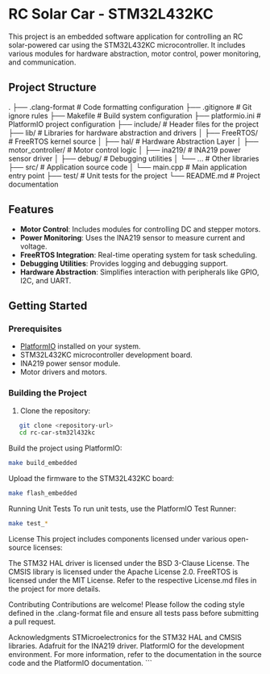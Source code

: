 # RC Solar Car - STM32L432KC

This project is an embedded software application for controlling an RC solar-powered car using the STM32L432KC microcontroller. It includes various modules for hardware abstraction, motor control, power monitoring, and communication.

## Project Structure

. ├── .clang-format # Code formatting configuration ├── .gitignore # Git ignore rules ├── Makefile # Build system configuration ├── platformio.ini # PlatformIO project configuration ├── include/ # Header files for the project ├── lib/ # Libraries for hardware abstraction and drivers │ ├── FreeRTOS/ # FreeRTOS kernel source │ ├── hal/ # Hardware Abstraction Layer │ ├── motor_controller/ # Motor control logic │ ├── ina219/ # INA219 power sensor driver │ ├── debug/ # Debugging utilities │ └── ... # Other libraries ├── src/ # Application source code │ └── main.cpp # Main application entry point ├── test/ # Unit tests for the project └── README.md # Project documentation

## Features

- **Motor Control**: Includes modules for controlling DC and stepper motors.
- **Power Monitoring**: Uses the INA219 sensor to measure current and voltage.
- **FreeRTOS Integration**: Real-time operating system for task scheduling.
- **Debugging Utilities**: Provides logging and debugging support.
- **Hardware Abstraction**: Simplifies interaction with peripherals like GPIO, I2C, and UART.

## Getting Started

### Prerequisites

- [PlatformIO](https://platformio.org/) installed on your system.
- STM32L432KC microcontroller development board.
- INA219 power sensor module.
- Motor drivers and motors.

### Building the Project

1. Clone the repository:

```bash
   git clone <repository-url>
   cd rc-car-stm32l432kc

```

Build the project using PlatformIO:

```bash
make build_embedded
```

Upload the firmware to the STM32L432KC board:

```bash
make flash_embedded
```

Running Unit Tests
To run unit tests, use the PlatformIO Test Runner:

```bash
make test_*
```

License
This project includes components licensed under various open-source licenses:

The STM32 HAL driver is licensed under the BSD 3-Clause License.
The CMSIS library is licensed under the Apache License 2.0.
FreeRTOS is licensed under the MIT License.
Refer to the respective License.md files in the project for more details.

Contributing
Contributions are welcome! Please follow the coding style defined in the .clang-format file and ensure all tests pass before submitting a pull request.

Acknowledgments
STMicroelectronics for the STM32 HAL and CMSIS libraries.
Adafruit for the INA219 driver.
PlatformIO for the development environment.
For more information, refer to the documentation in the source code and the PlatformIO documentation. ```
